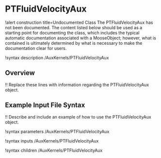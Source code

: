 # PTFluidVelocityAux

!alert construction title=Undocumented Class
The PTFluidVelocityAux has not been documented. The content listed below should be used as a starting point for
documenting the class, which includes the typical automatic documentation associated with a
MooseObject; however, what is contained is ultimately determined by what is necessary to make the
documentation clear for users.

!syntax description /AuxKernels/PTFluidVelocityAux

## Overview

!! Replace these lines with information regarding the PTFluidVelocityAux object.

## Example Input File Syntax

!! Describe and include an example of how to use the PTFluidVelocityAux object.

!syntax parameters /AuxKernels/PTFluidVelocityAux

!syntax inputs /AuxKernels/PTFluidVelocityAux

!syntax children /AuxKernels/PTFluidVelocityAux
